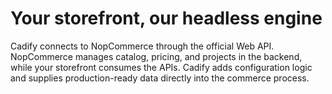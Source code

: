 # Your storefront, our headless engine

Cadify connects to NopCommerce through the official Web API. NopCommerce manages catalog, pricing, and projects in the backend, while your storefront consumes the APIs. Cadify adds configuration logic and supplies production-ready data directly into the commerce process.
